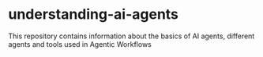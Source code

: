 # understanding-ai-agents
This repository contains information about the basics of AI agents, different agents and tools used in Agentic Workflows
